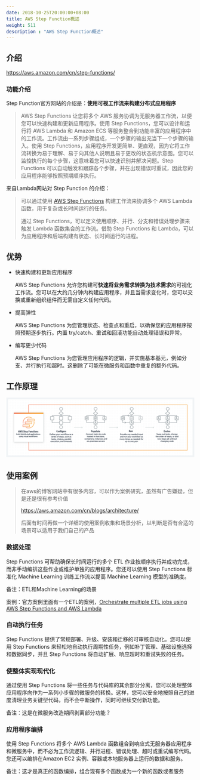 ```yaml
---
date: 2018-10-25T20:00:00+08:00
title: AWS Step Function概述
weight: 511
description : "AWS Step Function概述"
---
```


## 介绍

https://aws.amazon.com/cn/step-functions/

### 功能介绍

Step Function官方网站的介绍是：**使用可视工作流来构建分布式应用程序**

> AWS Step Functions 让您将多个 AWS 服务协调为无服务器工作流，以便您可以快速构建和更新应用程序。使用 Step Functions，您可以设计和运行将 AWS Lambda 和 Amazon ECS 等服务整合到功能丰富的应用程序中的工作流。工作流由一系列步骤组成，一个步骤的输出充当下一个步骤的输入。使用 Step Functions，应用程序开发更简单、更直观，因为它将工作流转换为易于理解、易于向其他人说明且易于更改的状态机示意图。您可以监控执行的每个步骤，这意味着您可以快速识别并解决问题。Step Functions 可以自动触发和跟踪各个步骤，并在出现错误时重试，因此您的应用程序能够按照预期顺序执行。

来自Lambda网站对 Step Function 的介绍：

> 可以通过使用 [AWS Step Functions](https://aws.amazon.com/cn/step-functions/) 构建工作流来协调多个 AWS Lambda 函数，用于复杂或长时间运行的任务。
>
> 通过 Step Functions，可以定义使用顺序、并行、分支和错误处理步骤来触发 Lambda 函数集合的工作流。借助 Step Functions 和 Lambda，可以为应用程序和后端构建有状态、长时间运行的进程。

## 优势

- 快速构建和更新应用程序

	AWS Step Functions 允许您构建可**快速将业务需求转换为技术需求**的可视化工作流。您可以在大约几分钟内构建应用程序，并且当需求变化时，您可以交换或重新组织组件而无需自定义任何代码。

- 提高弹性

	AWS Step Functions 为您管理状态、检查点和重启，以确保您的应用程序按照预期逐步执行。内置 try/catch、重试和回滚功能自动处理错误和异常。 

- 编写更少代码

	AWS Step Functions 为您管理应用程序的逻辑，并实施基本基元，例如分支、并行执行和超时。这删除了可能在微服务和函数中重复的额外代码。

## 工作原理

![](images/sfn_how-it-works.png)

## 使用案例

> 在aws的博客网站中有很多内容，可以作为案例研究，虽然有广告嫌疑，但是还是很有参考价值
>
> https://aws.amazon.com/cn/blogs/architecture/
>
> 后面有时间再做一个详细的使用案例收集和场景分析，以判断是否有合适的场景可以适用于我们自己的产品

### 数据处理

Step Functions 可帮助确保长时间运行的多个 ETL 作业按顺序执行并成功完成，而非手动编排这些作业或维护单独的应用程序。您还可以使用 Step Functions 标准化 Machine Learning 训练工作流以提高 Machine Learning 模型的准确度。

备注：ETL和Machine Learning的场景

案例：官方案例里面有一个ETL的案例，[Orchestrate multiple ETL jobs using AWS Step Functions and AWS Lambda](https://aws.amazon.com/cn/blogs/big-data/orchestrate-multiple-etl-jobs-using-aws-step-functions-and-aws-lambda/)

### 自动执行任务

Step Functions 提供了常规部署、升级、安装和迁移的可审核自动化。您可以使用 Step Functions 来轻松地自动执行周期性任务，例如补丁管理、基础设施选择和数据同步，并且 Step Functions 将自动扩展、响应超时和重试失败的任务。

### 使整体实现现代化

通过使用 Step Functions 将一些任务与代码库的其余部分分离，您可以处理整体应用程序向作为一系列小步骤的微服务的转换。这样，您可以安全地按照自己的进度清理业务关键型代码，而不会中断操作，同时可继续交付新功能。

备注：这是在微服务改造期间剥离部分功能？

### 应用程序编排

使用 Step Functions 将多个 AWS Lambda 函数组合到响应式无服务器应用程序和微服务中，而不必为工作流逻辑、并行进程、错误处理、超时或重试编写代码。您还可以编排在​ Amazon EC2 实例、容器或本地服务器上运行的数据和服务。

备注：这才是真正的函数编排，组合现有多个函数成为一个新的函数或者服务